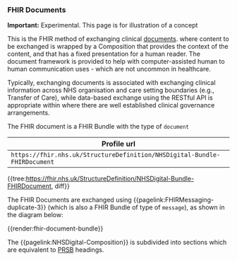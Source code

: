 ### FHIR Documents

<div markdown="span" class="alert alert-warning" role="alert">
<i class="fas fa-exclamation-circle"></i><b> Important:</b> Experimental. This page is for illustration of a concept</div>

This is the FHIR method of exchanging clinical [documents](https://www.hl7.org/fhir/documents.html). where content to be exchanged is wrapped by a Composition that provides the context of the content, and that has a fixed presentation for a human reader. The document framework is provided to help with computer-assisted human to human communication uses - which are not uncommon in healthcare.

Typically, exchanging documents is associated with exchanging clinical information across NHS organisation and care setting boundaries (e.g., Transfer of Care), while data-based exchange using the RESTful API is appropriate within where there are well established clinical governance arrangements.

The FHIR document is a FHIR Bundle with the type of `document`

| Profile url |
|--
| `https://fhir.nhs.uk/StructureDefinition/NHSDigital-Bundle-FHIRDocument` | 

{{tree:https://fhir.nhs.uk/StructureDefinition/NHSDigital-Bundle-FHIRDocument, diff}}

The FHIR Documents are exchanged using {{pagelink:FHIRMessaging-duplicate-3}} (which is also a FHIR Bundle of type of `message`), as shown in the diagram below:

{{render:fhir-document-bundle}}

The {{pagelink:NHSDigital-Composition}} is subdivided into sections which are equivalent to [PRSB](https://theprsb.org/) headings.
